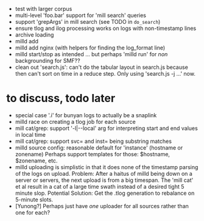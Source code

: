 - test with larger corpus
- multi-level 'foo.bar' support for 'mill search' queries
- support 'grepArgs' in mill search (see TODO in `do_search`)
- ensure tlog and ilog processing works on logs with non-timestamp lines
- archive loading
- milld add
- milld add nginx (with helpers for finding the log_format line)
- milld start/stop as intended ... but perhaps 'milld run' for *non* backgrounding
  for SMF??
- clean out 'search.js': can't do the tabular layout in search.js because then
  can't sort on time in a reduce step. Only using 'search.js -j ...' now.


# to discuss, todo later

- special case '.i' for bunyan logs to actually be a snaplink
- milld race on creating a tlog job for each source
- mill cat/grep: support '-l|--local' arg for interpreting start and end values in local time
- mill cat/grep: support svc= and inst= being substring matches
- milld source config: reasonable default for 'instance' (hostname or zonename)
  Perhaps support templates for those: $hostname, $zonename, etc.
- milld uploading is simplistic in that it does none of the timestamp parsing
  of the logs on upload.
  Problem: After a haitus of milld being down on a server or servers, the next
  upload is from a big timespan. The 'mill cat' et al result in a cat of a large
  time swath instead of a desired tight 5 minute slop.
  Potential Solution: Get the .tlog generation to rebalance on 5-minute
  slots.
- [Yunong?] Perhaps just have *one* uploader for all sources rather than one
  for each?
